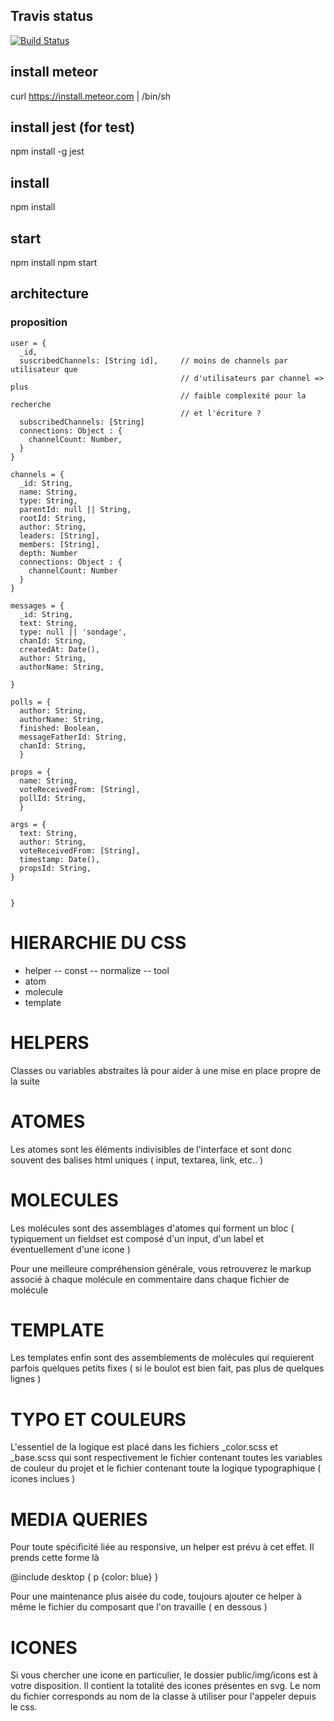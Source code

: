 

## Travis status

[![Build Status](https://api.travis-ci.org/collectivz/CollectivZ.svg?branch=master)](https://travis-ci.org/collectivz/CollectivZ)


## install meteor

curl https://install.meteor.com | /bin/sh


## install jest (for test)

npm install -g jest


## install

npm install


## start
npm install
npm start


## architecture
### proposition

```.
user = {
  _id,
  suscribedChannels: [String id],     // moins de channels par utilisateur que
                                      // d'utilisateurs par channel => plus
                                      // faible complexité pour la recherche
                                      // et l'écriture ?
  subscribedChannels: [String]
  connections: Object : {
    channelCount: Number,
  }  
}

channels = {
  _id: String,
  name: String,
  type: String,
  parentId: null || String,
  rootId: String,
  author: String,
  leaders: [String],
  members: [String],
  depth: Number
  connections: Object : {
    channelCount: Number
  }
}

messages = {
  _id: String,
  text: String,
  type: null || 'sondage',
  chanId: String,
  createdAt: Date(),
  author: String,
  authorName: String,

}

polls = {
  author: String,
  authorName: String,
  finished: Boolean,
  messageFatherId: String,
  chanId: String,
  }

props = {
  name: String,
  voteReceivedFrom: [String],
  pollId: String,
  }

args = {
  text: String,
  author: String,
  voteReceivedFrom: [String],
  timestamp: Date(),
  propsId: String,
}


}
```


HIERARCHIE DU CSS
=================

- helper
-- const
-- normalize
-- tool
- atom
- molecule
- template


HELPERS
=======

Classes ou variables abstraites là pour aider à une mise en place propre de la suite


ATOMES
======

Les atomes sont les éléments indivisibles de l'interface et sont donc souvent des balises html uniques ( input, textarea, link, etc.. )


MOLECULES
=========

Les molécules sont des assemblages d'atomes qui forment un bloc ( typiquement un fieldset est composé d'un input, d'un label et éventuellement d'une icone )

Pour une meilleure compréhension générale, vous retrouverez le markup associé à chaque molécule en commentaire dans chaque fichier de molécule


TEMPLATE
========

Les templates enfin sont des assemblements de molécules qui requierent parfois quelques petits fixes ( si le boulot est bien fait, pas plus de quelques lignes )


TYPO ET COULEURS
================

L'essentiel de la logique est placé dans les fichiers _color.scss et _base.scss qui sont respectivement le fichier contenant toutes les variables de couleur du projet et le fichier contenant toute la logique typographique ( icones inclues )


MEDIA QUERIES
=============

Pour toute spécificité liée au responsive, un helper est prévu à cet effet. Il prends cette forme là

@include desktop {
  p {color: blue}
}

Pour une maintenance plus aisée du code, toujours ajouter ce helper à même le fichier du composant que l'on travaille ( en dessous )


ICONES
======

Si vous chercher une icone en particulier, le dossier public/img/icons est à votre disposition. Il contient la totalité des icones présentes en svg. Le nom du fichier corresponds au nom de la classe à utiliser pour l'appeler depuis le css.
